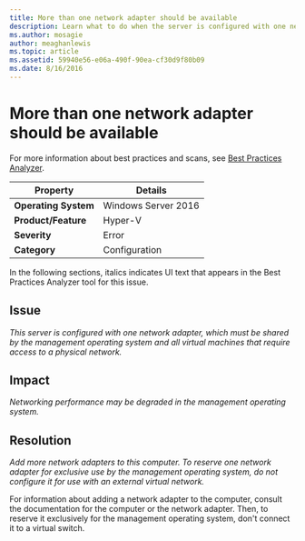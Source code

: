 ```yaml
---
title: More than one network adapter should be available
description: Learn what to do when the server is configured with one network adapter, which must be shared by the management operating system and all virtual machines that require access to a physical network.
ms.author: mosagie
author: meaghanlewis
ms.topic: article
ms.assetid: 59940e56-e06a-490f-90ea-cf30d9f80b09
ms.date: 8/16/2016
---
```

# More than one network adapter should be available

For more information about best practices and scans, see [Best Practices Analyzer](/previous-versions/windows/it-pro/windows-server-2008-R2-and-2008/dd759260(v=ws.11)).

|Property|Details|
|-|-|
|**Operating System**|Windows Server 2016|
|**Product/Feature**|Hyper-V|
|**Severity**|Error|
|**Category**|Configuration|

In the following sections, italics indicates UI text that appears in the Best Practices Analyzer tool for this issue.

## Issue

*This server is configured with one network adapter, which must be shared by the management operating system and all virtual machines that require access to a physical network.*

## Impact

*Networking performance may be degraded in the management operating system.*

## Resolution

*Add more network adapters to this computer. To reserve one network adapter for exclusive use by the management operating system, do not configure it for use with an external virtual network.*

For information about adding a network adapter to the computer, consult the documentation for the computer or the network adapter. Then, to reserve it exclusively for the management operating system, don't connect it to a virtual switch.
